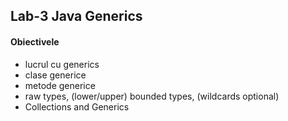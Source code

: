 ## Lab-3 Java Generics

#### Obiectivele
- lucrul cu generics
- clase generice
- metode generice
- raw types, (lower/upper) bounded types, (wildcards optional)
- Collections and Generics


 
